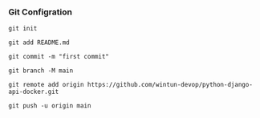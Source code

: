 ### Git Configration
```
git init
```
```
git add README.md
```
```
git commit -m "first commit"
```
```
git branch -M main
```
```
git remote add origin https://github.com/wintun-devop/python-django-api-docker.git
```
```
git push -u origin main
```